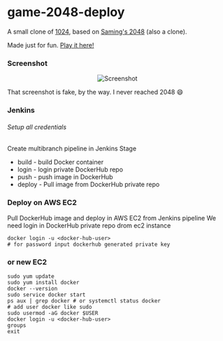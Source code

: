 # game-2048-deploy
A small clone of [1024](https://play.google.com/store/apps/details?id=com.veewo.a1024), based on [Saming's 2048](http://saming.fr/p/2048/) (also a clone).

Made just for fun. [Play it here!](http://gabrielecirulli.github.io/2048/)

### Screenshot

<p align="center">
  <img src="https://cloud.githubusercontent.com/assets/1175750/8614312/280e5dc2-26f1-11e5-9f1f-5891c3ca8b26.png" alt="Screenshot"/>
</p>

That screenshot is fake, by the way. I never reached 2048 :smile:

### Jenkins
###### Setup all credentials
Create multibranch pipeline in Jenkins
Stage
- build - build Docker container
- login - login private DockerHub repo
- push - push image in DockerHub
- deploy - Pull image from DockerHub private repo

### Deploy on AWS EC2
Pull DockerHub image and deploy in AWS EC2 from Jenkins pipeline
We need login in DockerHub private repo drom ec2 instance
```
docker login -u <docker-hub-user>
# for password input dockerhub generated private key
```
### or new EC2
```
sudo yum update
sudo yum install docker
docker --version
sudo service docker start
ps aux | grep docker # or systemctl status docker
# add user docker like sudo
sudo usermod -aG docker $USER
docker login -u <docker-hub-user>
groups
exit
```